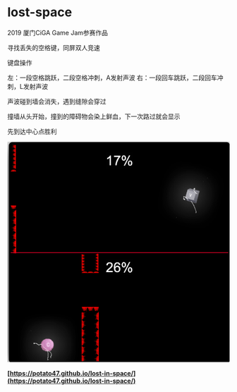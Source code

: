 # lost-space

2019 厦门CiGA Game Jam参赛作品

寻找丢失的空格键，同屏双人竞速

键盘操作

左：一段空格跳跃，二段空格冲刺，A发射声波
右：一段回车跳跃，二段回车冲刺，L发射声波

声波碰到墙会消失，遇到缝隙会穿过

撞墙从头开始，撞到的障碍物会染上鲜血，下一次路过就会显示

先到达中心点胜利

![preview](./preview.png)

**[https://potato47.github.io/lost-in-space/](https://potato47.github.io/lost-in-space/)**
